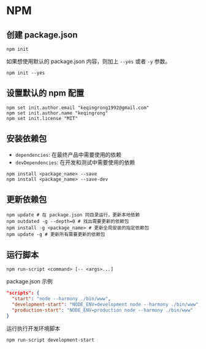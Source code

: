 # NPM

## 创建 package.json
```shell
npm init
```
如果想使用默认的 package.json 内容，则加上 `--yes` 或者 `-y` 参数。
```shell
npm init --yes
```

## 设置默认的 npm 配置
```shell
npm set init.author.email "keqingrong1992@gmail.com"
npm set init.author.name "keqingrong"
npm set init.license "MIT"
```

## 安装依赖包
- `dependencies`: 在最终产品中需要使用的依赖
- `devDependencies`: 在开发和测试中需要使用的依赖
```shell
npm install <package_name> --save
npm install <package_name> --save-dev
```
## 更新依赖包
```shell
npm update # 在 package.json 同目录运行，更新本地依赖
npm outdated -g --depth=0 # 找出需要更新的依赖包
npm install -g <package_name> # 更新全局安装的指定依赖包
npm update -g # 更新所有需要更新的依赖包
```

## 运行脚本
```shell
npm run-script <command> [-- <args>...]
```
package.json 示例
```json
"scripts": {
  "start": "node --harmony ./bin/www",
  "development-start": "NODE_ENV=development node --harmony ./bin/www",
  "production-start": "NODE_ENV=production node --harmony ./bin/www"
}
```
运行执行开发环境脚本
```shell
npm run-script development-start
```

